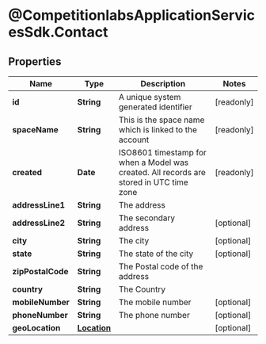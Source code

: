 # @CompetitionlabsApplicationServicesSdk.Contact

## Properties

Name | Type | Description | Notes
------------ | ------------- | ------------- | -------------
**id** | **String** | A unique system generated identifier | [readonly] 
**spaceName** | **String** | This is the space name which is linked to the account | [readonly] 
**created** | **Date** | ISO8601 timestamp for when a Model was created. All records are stored in UTC time zone | [readonly] 
**addressLine1** | **String** | The address | 
**addressLine2** | **String** | The secondary address | [optional] 
**city** | **String** | The city | [optional] 
**state** | **String** | The state of the city | [optional] 
**zipPostalCode** | **String** | The Postal code of the address | 
**country** | **String** | The Country | 
**mobileNumber** | **String** | The mobile number | [optional] 
**phoneNumber** | **String** | The phone number | [optional] 
**geoLocation** | [**Location**](Location.md) |  | [optional] 


